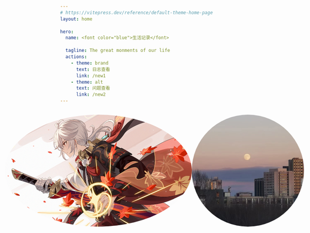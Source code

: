 ```yaml
---
# https://vitepress.dev/reference/default-theme-home-page
layout: home

hero:
  name: <font color="blue">生活记录</font>

  tagline: The great monments of our life
  actions:
    - theme: brand
      text: 日志查看
      link: /new1
    - theme: alt
      text: 问题查看
      link: /new2
---
```

##
<div style="display: flex; justify-content: center;">
<img src="/test1.jpg" alt="picture" style="border-radius: 50%; height:300px; width:500px"/>
<img src="/test2.jpg" alt="picture" style="border-radius: 50%; height:300px; width:500px"/>
</div>

